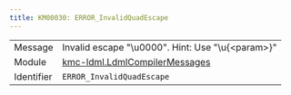 ```yaml
---
title: KM00030: ERROR_InvalidQuadEscape
---
```


|            |           |
|------------|---------- |
| Message    | Invalid escape "\\u0000"\. Hint: Use "\\u\{&lt;param&gt;\}" |
| Module     | [kmc-ldml.LdmlCompilerMessages](kmc-ldml.ldmlcompilermessages) |
| Identifier | `ERROR_InvalidQuadEscape` |


